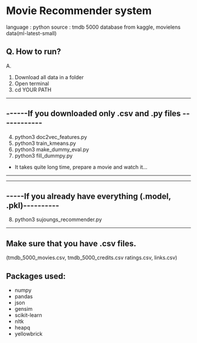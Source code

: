 # Movie Recommender system

language : python
source : tmdb 5000 database from kaggle, movielens data(ml-latest-small)

## Q. How to run?
A.
1) Download all data in a folder
2) Open terminal
3) cd YOUR PATH
------------------------------------------------------------
------If you downloaded only .csv and .py files ------------
------------------------------------------------------------
4) python3 doc2vec_features.py
5) python3 train_kmeans.py
6) python3 make_dummy_eval.py
7) python3 fill_dummpy.py
* It takes quite long time, prepare a movie and watch it...
------------------------------------------------------------

------------------------------------------------------------
-----If you already have everything (.model, .pkl)----------
------------------------------------------------------------
8) python3 sujoungs_recommender.py
-------------------------------------------------------------

## Make sure that you have .csv files.
(tmdb_5000_movies.csv, tmdb_5000_credits.csv ratings.csv, links.csv)

## Packages used:
* numpy
* pandas
* json
* gensim
* scikit-learn
* nltk
* heapq
* yellowbrick
